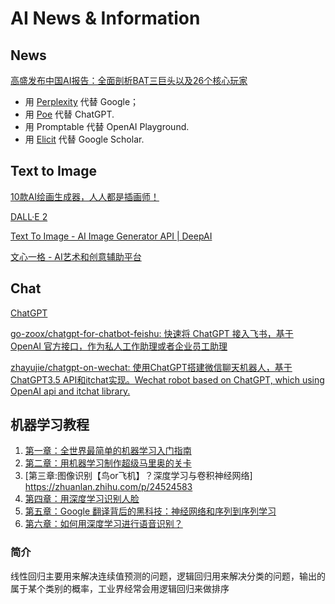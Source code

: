 # AI News & Information

## News

[高盛发布中国AI报告：全面剖析BAT三巨头以及26个核心玩家](https://36kr.com/p/5091725.html)

* 用 [Perplexity](http://Perplexity.ai) 代替 Google；
* 用 [Poe](https://poe.com/sage) 代替 ChatGPT.
* 用 Promptable 代替 OpenAI Playground.
* 用 [Elicit](https://elicit.org) 代替 Google Scholar.

## Text to Image

[10款AI绘画生成器，人人都是插画师！](https://pixso.cn/designskills/10-ai-paint-builders/)

[DALL·E 2](https://openai.com/product/dall-e-2)

[Text To Image - AI Image Generator API | DeepAI](https://deepai.org/machine-learning-model/text2img)

[文心一格 - AI艺术和创意辅助平台](https://yige.baidu.com/creation)

## Chat

[ChatGPT](https://chat.openai.com/chat)

[go-zoox/chatgpt-for-chatbot-feishu: 快速将 ChatGPT 接入飞书，基于 OpenAI 官方接口，作为私人工作助理或者企业员工助理](https://github.com/go-zoox/chatgpt-for-chatbot-feishu)

[zhayujie/chatgpt-on-wechat: 使用ChatGPT搭建微信聊天机器人，基于ChatGPT3.5 API和itchat实现。Wechat robot based on ChatGPT, which using OpenAI api and itchat library.](https://github.com/zhayujie/chatgpt-on-wechat)

## 机器学习教程

1. [第一章：全世界最简单的机器学习入门指南](https://zhuanlan.zhihu.com/p/24339995)
2. [第二章：用机器学习制作超级马里奥的关卡](https://zhuanlan.zhihu.com/p/24344720)
3. [第三章:图像识别【鸟or飞机】？深度学习与卷积神经网络] https://zhuanlan.zhihu.com/p/24524583
4. [第四章：用深度学习识别人脸](https://zhuanlan.zhihu.com/p/24567586)
5. [第五章：Google 翻译背后的黑科技：神经网络和序列到序列学习](https://zhuanlan.zhihu.com/p/24590838)
6. [第六章：如何用深度学习进行语音识别？](https://zhuanlan.zhihu.com/p/24703268)

### 简介

线性回归主要用来解决连续值预测的问题，逻辑回归用来解决分类的问题，输出的属于某个类别的概率，工业界经常会用逻辑回归来做排序
